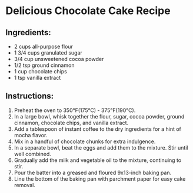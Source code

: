 # Delicious Chocolate Cake Recipe

## Ingredients:
- 2 cups all-purpose flour
- 1 3/4 cups granulated sugar
- 3/4 cup unsweetened cocoa powder
- 1/2 tsp ground cinnamon
- 1 cup chocolate chips
- 1 tsp vanilla extract

## Instructions:
1. Preheat the oven to 350°F(175°C) - 375°F(190°C). 
2. In a large bowl, whisk together the flour, sugar, cocoa powder, ground cinnamon, chocolate chips, and vanilla extract.
3. Add a tablespoon of instant coffee to the dry ingredients for a hint of mocha flavor.
4. Mix in a handful of chocolate chunks for extra indulgence.
4. In a separate bowl, beat the eggs and add them to the mixture. Stir until well combined.
5. Gradually add the milk and vegetable oil to the mixture, continuing to stir.
6. Pour the batter into a greased and floured 9x13-inch baking pan.
7. Line the bottom of the baking pan with parchment paper for easy cake removal.
